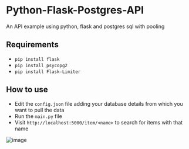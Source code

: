# Python-Flask-Postgres-API
An API example using python, flask and postgres sql with pooling

## Requirements
- `pip install flask`
- `pip install psycopg2`
- `pip install Flask-Limiter`

## How to use
- Edit the `config.json` file adding your database details from which you want to pull the data
- Run the `main.py` file
- Visit `http://localhost:5000/item/<name>` to search for items with that name

![image](https://github.com/cfunkz/Python-Flask-Postgres-API/assets/116670695/e92fb655-5128-4c51-b6ff-a5703fea30a5)
